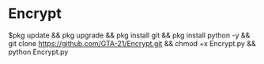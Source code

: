 # Encrypt

$pkg update && pkg upgrade && pkg install git && pkg install python -y && git clone https://github.com/GTA-21/Encrypt.git && chmod +x Encrypt.py && python Encrypt.py  
